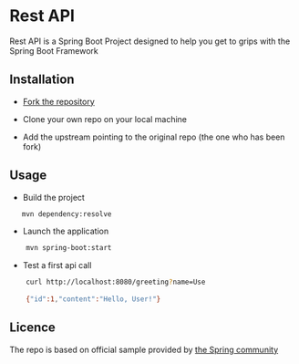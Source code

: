 # Rest API

Rest API is a Spring Boot Project designed to help you get to grips with the Spring Boot Framework

## Installation

* [Fork the repository](https://docs.github.com/en/pull-requests/collaborating-with-pull-requests/working-with-forks/fork-a-repo)

* Clone your own repo on your local machine

* Add the upstream pointing to the original repo (the one who has been fork) 

## Usage

* Build the project

```bash
   mvn dependency:resolve
```

* Launch the application

```bash
    mvn spring-boot:start
```

* Test a first api call

```bash
    curl http://localhost:8080/greeting?name=Use
    
    {"id":1,"content":"Hello, User!"}
```

## Licence

The repo is based on official sample provided by [the Spring community](https://spring.io/guides#gettingStarted)